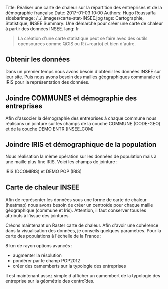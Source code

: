 Title: Réaliser une carte de chaleur sur la répartition des entreprises et de la démographie française
Date: 2017-01-03 10:00
Authors: Hugo Roussaffa
sidebarimage: /../..images/carte-stat-INSEE.jpg
tags: Cartographie, Statistique, INSEE
Summary: Une démarche pour créer une carte de chaleur à partir des données INSEE.
lang: fr


> La création d'une carte statistique peut se faire avec des outils opensources comme QGIS ou R (+rcarto) et bien d'autre.

## Obtenir les données

Dans un premier temps nous avons besoin d'obtenir les données INSEE sur leur site. Puis nous avons besoin des mailles géographiques communale et IRIS pour la représentation des données.

## Joindre COMMUNES et démographie des entreprises

Afin d'associer la démographie des entreprises à chaque commune nous réalisons un jointure sur les champs de la couche COMMUNE (CODE-GEO) et de la couche DEMO ENTR (INSEE_COM)

## Joindre IRIS et démographique de la population

Nous réalisation la même opération sur les données de population mais à une maille plus fine IRIS. Voici les champs de jointure :

IRIS (DCOMIRIS) et DEMO POP (IRIS)

## Carte de chaleur INSEE

Afin de représenter les données sous une forme de carte de chaleur (heatmap) nous avons besoin de créer un centroïde pour chaque maille géographique (commune et Iris). Attention, il faut conserver tous les attributs à l'issue des jointures.

Créons maintenant un Raster carte de chaleur. Afin d'avoir une cohérence dans la visualisation des données, je conseils quelques paramètres. Pour la carte des populations à l'échelle de la France :

8 km de rayon
options avancés :

- augmenter la résolution
- pondérer par le champ POP2012
- créer des camemberts sur la typologie des entreprises

Il est maintenant assez simple d'afficher un camembert de la typologie des entreprise sur la géométrie des centroïdes.